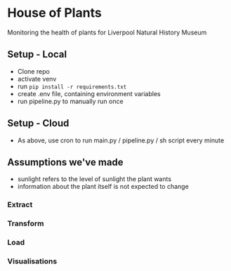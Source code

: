 # House of Plants

Monitoring the health of plants for Liverpool Natural History Museum

## Setup - Local

- Clone repo
- activate venv
- run `pip install -r requirements.txt`
- create .env file, containing environment variables
- run pipeline.py to manually run once

## Setup - Cloud

- As above, use cron to run main.py / pipeline.py / sh script every minute

## Assumptions we've made

- sunlight refers to the level of sunlight the plant wants
- information about the plant itself is not expected to change

### Extract

### Transform

### Load

### Visualisations
